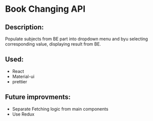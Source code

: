 # Book Changing API


## Description:
Populate subjects from BE part into dropdown menu and byu selecting corresponding value, displaying result from BE.


## Used:
* React
* Material-ui
* prettier


## Future improvments:
* Separate Fetching logic from main components
* Use Redux
